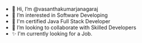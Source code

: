 - 👋 Hi, I’m @vasanthakumarjanagaraj
- 👀 I’m interested in Software Developing
- 🌱 I'm certified Java Full Stack Developer
- 💞️ I’m looking to collaborate with Skilled Developers
- ✨ I'm currently looking for a Job.
  

<!---
vasanthakumarjanagaraj/vasanthakumarjanagaraj is a ✨ special ✨ repository because its `README.md` (this file) appears on your GitHub profile.
You can click the Preview link to take a look at your changes.
--->
